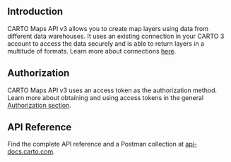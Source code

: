 ## Introduction

CARTO Maps API v3 allows you to create map layers using data from different data warehouses. 
It uses an existing connection in your CARTO 3 account to access the data securely and is able to return layers in a multitude of formats. Learn more about connections [here](https://docs.carto.com/carto3-workspace/connections/introduction/).

## Authorization
CARTO Maps API v3 uses an access token as the authorization method. Learn more about obtaining and using access tokens in the general [Authorization section](https://docs.carto.com/carto3-api/overview/getting-started/#authorization).

## API Reference

Find the complete API reference and a Postman collection at [api-docs.carto.com](https://api-docs.carto.com).